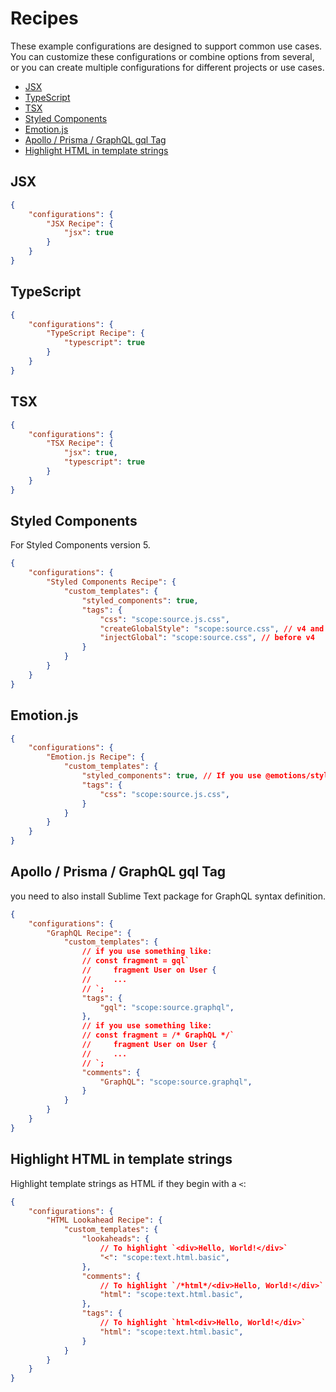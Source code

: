 # Recipes

These example configurations are designed to support common use cases. You can customize these configurations or combine options from several, or you can create multiple configurations for different projects or use cases.

- [JSX](#jsx)
- [TypeScript](#typescript)
- [TSX](#tsx)
- [Styled Components](#styled-components)
- [Emotion.js](#emotionjs)
- [Apollo / Prisma / GraphQL gql Tag](#apollo--prisma--graphql-gql-tag)
- [Highlight HTML in template strings](#highlight-html-in-template-strings)

## JSX

```json
{
    "configurations": {
        "JSX Recipe": {
            "jsx": true
        }
    }
}
```

## TypeScript

```json
{
    "configurations": {
        "TypeScript Recipe": {
            "typescript": true
        }
    }
}
```

## TSX

```json
{
    "configurations": {
        "TSX Recipe": {
            "jsx": true,
            "typescript": true
        }
    }
}
```

## Styled Components

For Styled Components version 5.

```json
{
    "configurations": {
        "Styled Components Recipe": {
            "custom_templates": {
                "styled_components": true,
                "tags": {
                    "css": "scope:source.js.css",
                    "createGlobalStyle": "scope:source.css", // v4 and above
                    "injectGlobal": "scope:source.css", // before v4
                }
            }
        }
    }
}
```

## Emotion.js

```json
{
    "configurations": {
        "Emotion.js Recipe": {
            "custom_templates": {
                "styled_components": true, // If you use @emotions/styled
                "tags": {
                    "css": "scope:source.js.css",
                }
            }
        }
    }
}
```

## Apollo / Prisma / GraphQL gql Tag

you need to also install Sublime Text package for GraphQL syntax definition.

```json
{
    "configurations": {
        "GraphQL Recipe": {
            "custom_templates": {
                // if you use something like:
                // const fragment = gql`
                //     fragment User on User {
                //     ...
                // `;
                "tags": {
                    "gql": "scope:source.graphql",
                },
                // if you use something like:
                // const fragment = /* GraphQL */`
                //     fragment User on User {
                //     ...
                // `;
                "comments": {
                    "GraphQL": "scope:source.graphql",
                }
            }
        }
    }
}
```

## Highlight HTML in template strings

Highlight template strings as HTML if they begin with a `<`:

```json
{
    "configurations": {
        "HTML Lookahead Recipe": {
            "custom_templates": {
                "lookaheads": {
                    // To highlight `<div>Hello, World!</div>`
                    "<": "scope:text.html.basic",
                },
                "comments": {
                    // To highlight `/*html*/<div>Hello, World!</div>`
                    "html": "scope:text.html.basic",
                },
                "tags": {
                    // To highlight `html<div>Hello, World!</div>`
                    "html": "scope:text.html.basic",
                }
            }
        }
    }
}
```
